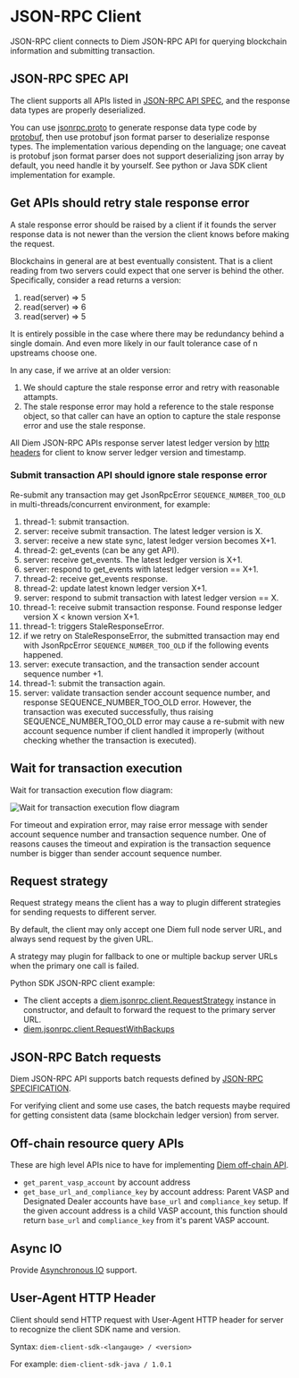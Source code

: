 # JSON-RPC Client

JSON-RPC client connects to Diem JSON-RPC API for querying blockchain information and submitting transaction.

## JSON-RPC SPEC API

The client supports all APIs listed in [JSON-RPC API SPEC][1], and the response data types are properly deserialized.

You can use [jsonrpc.proto][3] to generate response data type code by [protobuf][4], then use protobuf json format parser to deserialize response types. The implementation various depending on the language; one caveat is protobuf json format parser does not support deserializing json array by default, you need handle it by yourself. See python or Java SDK client implementation for example.


## Get APIs should retry stale response error

A stale response error should be raised by a client if it founds the server response data is not newer than the version the client knows before making the request.

Blockchains in general are at best eventually consistent. That is a client reading from two servers could expect that one server is behind the other. Specifically, consider a read returns a version:

1. read(server) => 5
2. read(server) => 6
3. read(server) => 5

It is entirely possible in the case where there may be redundancy behind a single domain. And even more likely in our fault tolerance case of n upstreams choose one.

In any case, if we arrive at an older version:

1. We should capture the stale response error and retry with reasonable attampts.
2. The stale response error may hold a reference to the stale response object, so that caller can have an option to capture the stale response error and use the stale response.

All Diem JSON-RPC APIs response server latest ledger version by [http headers](https://github.com/diem/diem/blob/master/json-rpc/json-rpc-spec.md#http-response-headers-extensions) for client to know server ledger version and timestamp.

### Submit transaction API should ignore stale response error

Re-submit any transaction may get JsonRpcError `SEQUENCE_NUMBER_TOO_OLD` in multi-threads/concurrent environment, for example:

1. thread-1: submit transaction.
2. server: receive submit transaction. The latest ledger version is X.
3. server: receive a new state sync, latest ledger version becomes X+1.
4. thread-2: get_events (can be any get API).
5. server: receive get_events. The latest ledger version is X+1.
6. server: respond to get_events with latest ledger version == X+1.
7. thread-2: receive get_events response.
8. thread-2: update latest known ledger version X+1.
9. server: respond to submit transaction with latest ledger version == X.
10. thread-1: receive submit transaction response. Found response ledger version X < known version X+1.
11. thread-1: triggers StaleResponseError.
12. if we retry on StaleResponseError, the submitted transaction may end with JsonRpcError `SEQUENCE_NUMBER_TOO_OLD`
    if the following events happened.
13. server: execute transaction, and the transaction sender account sequence number +1.
14. thread-1: submit the transaction again.
15. server: validate transaction sender account sequence number, and response SEQUENCE_NUMBER_TOO_OLD error.
    However, the transaction was executed successfully, thus raising SEQUENCE_NUMBER_TOO_OLD error may cause
    a re-submit with new account sequence number if client handled it improperly (without checking whether
    the transaction is executed).

## Wait for transaction execution

Wait for transaction execution flow diagram:

![Wait for transaction execution flow diagram](json_rpc_client/wait-for-txn.png)

For timeout and expiration error, may raise error message with sender account sequence number and transaction sequence number.
One of reasons causes the timeout and expiration is the transaction sequence number is bigger than sender account sequence number.


## Request strategy

Request strategy means the client has a way to plugin different strategies for sending requests to different server.

By default, the client may only accept one Diem full node server URL, and always send request by the given URL.

A strategy may plugin for fallback to one or multiple backup server URLs when the primary one call is failed.

Python SDK JSON-RPC client example:
* The client accepts a [diem.jsonrpc.client.RequestStrategy](https://diem.github.io/client-sdk-python/diem/jsonrpc/client.html#diem.jsonrpc.client.RequestStrategy) instance in constructor, and default to forward the request to the primary server URL.
* [diem.jsonrpc.client.RequestWithBackups](https://diem.github.io/client-sdk-python/diem/jsonrpc/client.html#diem.jsonrpc.client.RequestWithBackups)


## JSON-RPC Batch requests

Diem JSON-RPC API supports batch requests defined by [JSON-RPC SPECIFICATION][2].

For verifying client and some use cases, the batch requests maybe required for getting consistent data (same blockchain ledger version) from server.


## Off-chain resource query APIs

These are high level APIs nice to have for implementing [Diem off-chain API][5].

* `get_parent_vasp_account` by account address
* `get_base_url_and_compliance_key` by account address: Parent VASP and Designated Dealer accounts have `base_url` and `compliance_key` setup. If the given account address is a child VASP account, this function should return `base_url` and `compliance_key` from it's parent VASP account.


## Async IO

Provide [Asynchronous IO](https://en.wikipedia.org/wiki/Asynchronous_I/O) support.


## User-Agent HTTP Header

Client should send HTTP request with User-Agent HTTP header for server to recognize the client SDK name and version.

Syntax: `diem-client-sdk-<langauge> / <version>`

For example: `diem-client-sdk-java / 1.0.1`


[1]: https://github.com/diem/diem/blob/master/json-rpc/json-rpc-spec.md
[2]: https://www.jsonrpc.org/specification#batch
[3]: https://github.com/diem/diem/blob/master/json-rpc/types/src/proto/jsonrpc.proto
[4]: https://developers.google.com/protocol-buffers
[5]: https://dip.diem.com/dip-1

